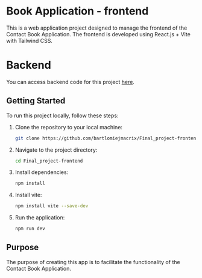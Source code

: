# Book Application - frontend

This is a web application project designed to manage the frontend of the Contact Book Application. The frontend is developed using React.js + Vite with Tailwind CSS.

# Backend

You can access backend code for this project [here](https://github.com/bartlomiejmacrix/Final_Project).

## Getting Started

To run this project locally, follow these steps:

1. Clone the repository to your local machine:

    ```bash
    git clone https://github.com/bartlomiejmacrix/Final_project-frontend
    ```

2. Navigate to the project directory:

    ```bash
    cd Final_project-frontend
    ```

3. Install dependencies:

    ```bash
    npm install
    ```

4. Install vite:

    ```bash
    npm install vite --save-dev
    ```

5. Run the application:

    ```bash
    npm run dev
    ```

## Purpose

The purpose of creating this app is to facilitate the functionality of the Contact Book Application.
